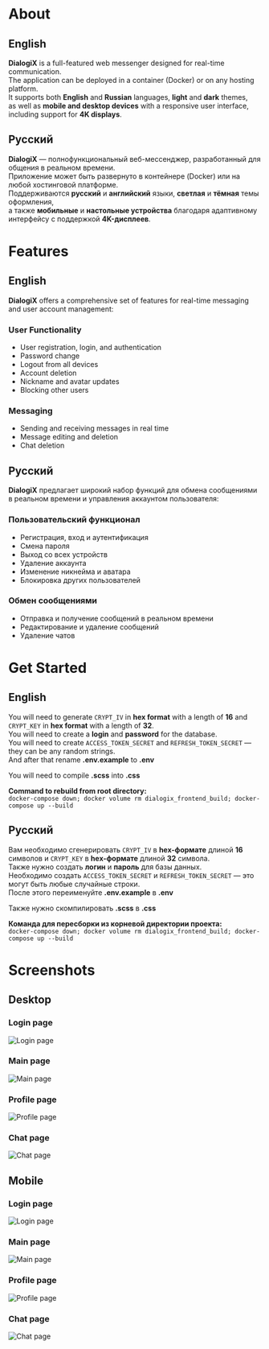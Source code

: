 # About

## English  
**DialogiX** is a full-featured web messenger designed for real-time communication.  
The application can be deployed in a container (Docker) or on any hosting platform.  
It supports both **English** and **Russian** languages, **light** and **dark** themes,  
as well as **mobile and desktop devices** with a responsive user interface, including support for **4K displays**.  

## Русский  
**DialogiX** — полнофункциональный веб-мессенджер, разработанный для общения в реальном времени.  
Приложение может быть развернуто в контейнере (Docker) или на любой хостинговой платформе.  
Поддерживаются **русский** и **английский** языки, **светлая** и **тёмная** темы оформления,  
а также **мобильные** и **настольные устройства** благодаря адаптивному интерфейсу с поддержкой **4K-дисплеев**.  
  
# Features

## English  
**DialogiX** offers a comprehensive set of features for real-time messaging and user account management:  
### User Functionality
- User registration, login, and authentication
- Password change
- Logout from all devices
- Account deletion
- Nickname and avatar updates
- Blocking other users

### Messaging
- Sending and receiving messages in real time
- Message editing and deletion
- Chat deletion
  
## Русский  
**DialogiX** предлагает широкий набор функций для обмена сообщениями в реальном времени и управления аккаунтом пользователя:  

### Пользовательский функционал
- Регистрация, вход и аутентификация
- Смена пароля
- Выход со всех устройств
- Удаление аккаунта
- Изменение никнейма и аватара
- Блокировка других пользователей

### Обмен сообщениями
- Отправка и получение сообщений в реальном времени
- Редактирование и удаление сообщений
- Удаление чатов
  
# Get Started

## English  
You will need to generate `CRYPT_IV` in **hex format** with a length of **16** and `CRYPT_KEY` in **hex format** with a length of **32**.  
You will need to create a **login** and **password** for the database.  
You will need to create `ACCESS_TOKEN_SECRET` and `REFRESH_TOKEN_SECRET` — they can be any random strings.  
And after that rename **.env.example** to **.env**  
  
You will need to compile **.scss** into **.css**
  
**Command to rebuild from root directory:**  
`docker-compose down; docker volume rm dialogix_frontend_build; docker-compose up --build`  

## Русский  
Вам необходимо сгенерировать `CRYPT_IV` в **hex-формате** длиной **16** символов и `CRYPT_KEY` в **hex-формате** длиной **32** символа.  
Также нужно создать **логин** и **пароль** для базы данных.  
Необходимо создать `ACCESS_TOKEN_SECRET` и `REFRESH_TOKEN_SECRET` — это могут быть любые случайные строки.  
После этого переименуйте **.env.example** в **.env**
  
Также нужно скомпилировать **.scss** в **.css**
  
**Команда для пересборки из корневой директории проекта:**  
`docker-compose down; docker volume rm dialogix_frontend_build; docker-compose up --build`  

# Screenshots  

## Desktop  

### Login page
![Login page](./readme/desk-login.jpg)
  
### Main page
![Main page](./readme/desk-messages.jpg)
  
### Profile page
![Profile page](./readme/desk-profile.jpg)
  
### Chat page
![Chat page](./readme/desk-dialog.jpg)

## Mobile  

### Login page
![Login page](./readme/mobile-login.jpg)
  
### Main page
![Main page](./readme/mobile-messages.jpg)
  
### Profile page
![Profile page](./readme/mobile-profile.jpg)
  
### Chat page
![Chat page](./readme/mobile-dialog.jpg)
